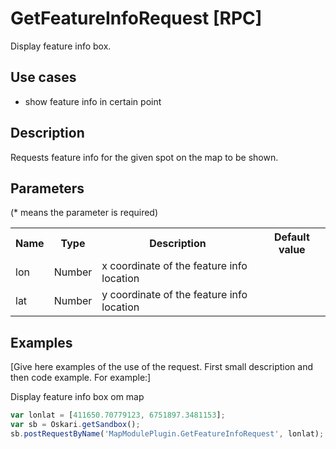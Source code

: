 # GetFeatureInfoRequest [RPC]

Display feature info box.

## Use cases

- show feature info in certain point

## Description

Requests feature info for the given spot on the map to be shown.

## Parameters

(* means the parameter is required)

<table class="table">
<tr>
  <th> Name</th><th> Type</th><th> Description</th><th> Default value</th>
</tr>
<tr>
  <td> lon </td><td> Number </td><td> x coordinate of the feature info location</td><td> </td>
</tr>
<tr>
  <td> lat </td><td> Number </td><td> y coordinate of the feature info location</td><td> </td>
</tr>
</table>

## Examples

[Give here examples of the use of the request. First small description and then code example. For example:]

Display feature info box om map
```javascript
var lonlat = [411650.70779123, 6751897.3481153];
var sb = Oskari.getSandbox();
sb.postRequestByName('MapModulePlugin.GetFeatureInfoRequest', lonlat);
```